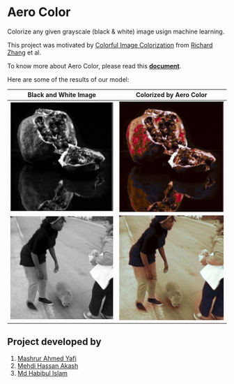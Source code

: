 # Aero Color

Colorize any given grayscale (black & white) image usign machine learning.

This project was motivated by [Colorful Image Colorization](http://richzhang.github.io/colorization/) from [Richard Zhang](https://richzhang.github.io/) et al.

To know more about Aero Color, please read this [**document**](project-description.pdf).

Here are some of the results of our model:

| Black and White Image | Colorized by Aero Color |
|---|---|
|![bnw](example-images/4.%20bnw.jpg)| ![colorized](example-images/4.%20predict.jpg) |
|![bnw](example-images/1.%20bnw.jpeg)| ![colorized](example-images/1.%20predict.jpeg) |

## Project developed by

1. [Mashrur Ahmed Yafi](https://github.com/yafi38)
2. [Mehdi Hassan Akash](https://github.com/mhakash)
3. [Md Habibul Islam](https://github.com/habibshafin)
